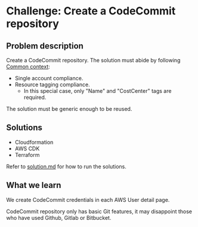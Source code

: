 # Challenge: Create a CodeCommit repository

## Problem description

Create a CodeCommit repository.
The solution must abide by following [Common context](../../../README.md#common-context):
  * Single account compliance.
  * Resource tagging compliance.
    * In this special case, only "Name" and "CostCenter" tags are required.

The solution must be generic enough to be reused.

## Solutions

- Cloudformation
- AWS CDK
- Terraform

Refer to [solution.md](/docs/solution.md) for how to run the solutions.

## What we learn

We create CodeCommit credentials in each AWS User detail page.

CodeCommit repository only has basic Git features, it may disappoint those who have used Github, Gitlab or Bitbucket.
